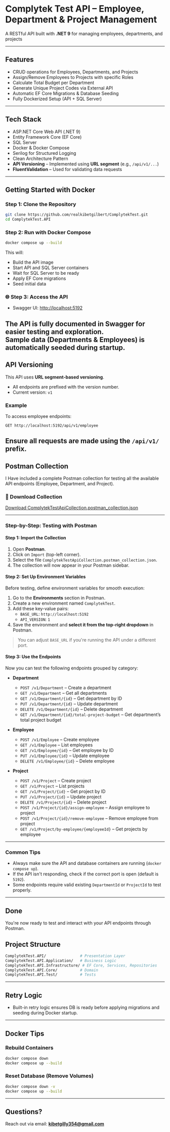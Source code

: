 
# Complytek Test API – Employee, Department & Project Management

A RESTful API built with **.NET 9** for managing employees, departments, and projects

---

## Features

- CRUD operations for Employees, Departments, and Projects  
- Assign/Remove Employees to Projects with specific Roles  
- Calculate Total Budget per Department  
- Generate Unique Project Codes via External API  
- Automatic EF Core Migrations & Database Seeding  
- Fully Dockerized Setup (API + SQL Server)

---

##  Tech Stack

- ASP.NET Core Web API (.NET 9)  
- Entity Framework Core (EF Core)  
- SQL Server  
- Docker & Docker Compose  
- Serilog for Structured Logging  
- Clean Architecture Pattern
- **API Versioning** – Implemented using **URL segment** (e.g., `/api/v1/...`)
- **FluentValidation** – Used for validating  data requests
---

##  Getting Started with Docker

###  Step 1: Clone the Repository

```bash
git clone https://github.com/realkibetgilbert/ComplytekTest.git
cd ComplytekTest.API
```

###  Step 2: Run with Docker Compose

```bash
docker compose up --build
```

This will:

- Build the API image  
- Start API and SQL Server containers  
- Wait for SQL Server to be ready  
- Apply EF Core migrations  
- Seed initial data  

### 🌐 Step 3: Access the API

- Swagger UI: [http://localhost:5192](http://localhost:5192)  

The API is fully documented in Swagger for easier testing and exploration.  
Sample data (Departments & Employees) is automatically seeded during startup.
---

##  API Versioning

This API uses **URL segment-based versioning**.

- All endpoints are prefixed with the version number.  
- Current version: `v1`

###  Example

To access employee endpoints:

```
GET http://localhost:5192/api/v1/employee
```

Ensure all requests are made using the `/api/v1/` prefix.
---
##  Postman Collection

I Have included a complete Postman collection for testing all the available API endpoints (Employee, Department, and Project).

### 🔗 Download Collection

[ Download ComplytekTestApiCollection.postman_collection.json](./ComplytekTest.API/PostmanCollection/ComplytekTestApiCollection.postman_collection.json)



---

###  Step-by-Step: Testing with Postman

####  Step 1: Import the Collection

1. Open **Postman**.
2. Click on `Import` (top-left corner).
3. Select the file `ComplytekTestApiCollection.postman_collection.json`.
4. The collection will now appear in your Postman sidebar.

####  Step 2: Set Up Environment Variables

Before testing, define environment variables for smooth execution:

1. Go to the **Environments** section in Postman.
2. Create a new environment named `ComplytekTest`.
3. Add these key-value pairs:
    - `BASE_URL`: `http://localhost:5192`
    - `API_VERSION`: `1`
4. Save the environment and **select it from the top-right dropdown** in Postman.

>  You can adjust `BASE_URL` if you're running the API under a different port.

####  Step 3: Use the Endpoints

Now you can test the following endpoints grouped by category:

- **Department**
  - `POST /v1/Department` – Create a department
  - `GET /v1/Department` – Get all departments
  - `GET /v1/Department/{id}` – Get department by ID
  - `PUT /v1/Department/{id}` – Update department
  - `DELETE /v1/Department/{id}` – Delete department
  - `GET /v1/Department/{id}/total-project-budget` – Get department’s total project budget

- **Employee**
  - `POST /v1/Employee` – Create employee
  - `GET /v1/Employee` – List employees
  - `GET /v1/Employee/{id}` – Get employee by ID
  - `PUT /v1/Employee/{id}` – Update employee
  - `DELETE /v1/Employee/{id}` – Delete employee

- **Project**
  - `POST /v1/Project` – Create project
  - `GET /v1/Project` – List projects
  - `GET /v1/Project/{id}` – Get project by ID
  - `PUT /v1/Project/{id}` – Update project
  - `DELETE /v1/Project/{id}` – Delete project
  - `POST /v1/Project/{id}/assign-employee` – Assign employee to project
  - `POST /v1/Project/{id}/remove-employee` – Remove employee from project
  - `GET /v1/Project/by-employee/{employeeId}` – Get projects by employee

---

###  Common Tips

- Always make sure the API and database containers are running (`docker compose up`).
- If the API isn't responding, check if the correct port is open (default is `5192`).
- Some endpoints require valid existing `DepartmentId` or `ProjectId` to test properly.
---

##  Done

You're now ready to test and interact with your API endpoints through Postman.

##  Project Structure

```bash
ComplytekTest.API/               # Presentation Layer
ComplytekTest.API.Application/   # Business Logic
ComplytekTest.API.Infrastructure/ # EF Core, Services, Repositories
ComplytekTest.API.Core/          # Domain
ComplytekTest.API.Test/          # Tests
```

---

##  Retry Logic

- Built-in retry logic ensures DB is ready before applying migrations and seeding during Docker startup.

---

##  Docker Tips

###   Rebuild Containers

```bash
docker compose down
docker compose up --build
```

### Reset Database (Remove Volumes)

```bash
docker compose down -v
docker compose up --build
```

---

##  Questions?

Reach out via email: **kibetgilly354@gmail.com**
